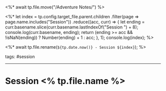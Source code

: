 <%* await tp.file.move("/Adventure Notes/") %>

<%*
let index = tp.config.target_file.parent.children
  .filter(page => page.name.includes("Session"))
  .reduce((acc, curr) => {
    let ending = curr.basename.slice(curr.basename.lastIndexOf("Session ") + 8);
    console.log(curr.basename, ending);
    return (ending >= acc && !isNaN(ending)) ? Number(ending) + 1 : acc;
  }, 1);
console.log(index);
%>

<%* await tp.file.rename(`${tp.date.now()} - Session ${index}`); %>

tags: #session

---

# Session <% tp.file.name %>
